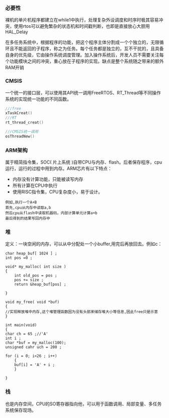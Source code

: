 ### 必要性
裸机的单片机程序都建立在while1中执行，处理复杂外设调度和时序时极其容易冲突，使用rtos可以避免繁杂的状态机和时间戳判断，也即是直接放心大胆用HAL_Delay 

在多任务系统中，根据程序的功能，把这个程序主体分割成一个个独立的，无限循环且不能返回的子程序，称之为任务。每个任务都是独立的，互不干扰的，且具备自身的优先级，它由操作系统调度管理。加入操作系统后，开发人员不需要关注每个功能模块之间的冲突，重心放在子程序的实现。缺点是整个系统随之带来的额外RAM开销

### CMSIS
一个统一的接口层，可以使用其API统一调用FreeRTOS、RT_Thread等不同操作系统的实现统一功能的不同函数。
```c
///free
xTaskCreat()
///RT
rt_thread_creat()

///CMSIS统一调用
osThreadNew()


```

### ARM架构
  属于精简指令集，SOC( 片上系统 )自带CPU与内存、flash。后者保存程序，cpu运行，运行的过程中用到内存。ARM芯片有以下特点：
  - 内存没有计算功能，只能被读写内存
  - 所有计算在CPU中执行
  - 使用RISC指令集，CPU复杂度小，易于设计。
  ```
 例如,执行一个A+B
 首先,cpu从内存中读取a,b
 然后cpu从flash中读取机器码，内部计算单元计算a+b
 最后得到的结果写回内存中
 ```
### 堆
定义：一块空闲的内存，可以从中分配处一个小buffer,用完后再放回去。例如c：
```
char heap_buf[ 1024 ] ;
int pos =0 ;

void* my_malloc( int size )
{
	int old_pos = pos ;
	pos += size ;
	return &heap_buf[pos] ;

}

void my_free( void *buf)
{
//实现释放堆中内存,这个堆管理函数因为没有头部来储存堆大小等信息,因此free只是示意
}

int main(void)
{
char ch = 65 ;//'A'
int i ;
char *buf = my_malloc(100);
unsigned cahr uch = 200 ;

for (i = 0; i<26 ; i++)
	{
	buf[i] = 'A' + i ;
	}

}
```
### 栈
也是内存空间，CPU的SO寄存器指向他，可以用于函数调用、局部变量、多任务系统保存现场。

<!--stackedit_data:
eyJoaXN0b3J5IjpbLTE0NTkyNjEyNDAsMTE4NjI4MDA3MywyMT
EyMjkyMTAsLTE0NjMwMDk0MDAsLTI1ODk2MDIyOCwxOTg5MzMy
NDQ0LDMyMTE4OTA2MywzMTcxNzQzNDksLTEzMTY2OTIwNzgsLT
ExMjgyOTIzNTRdfQ==
-->
